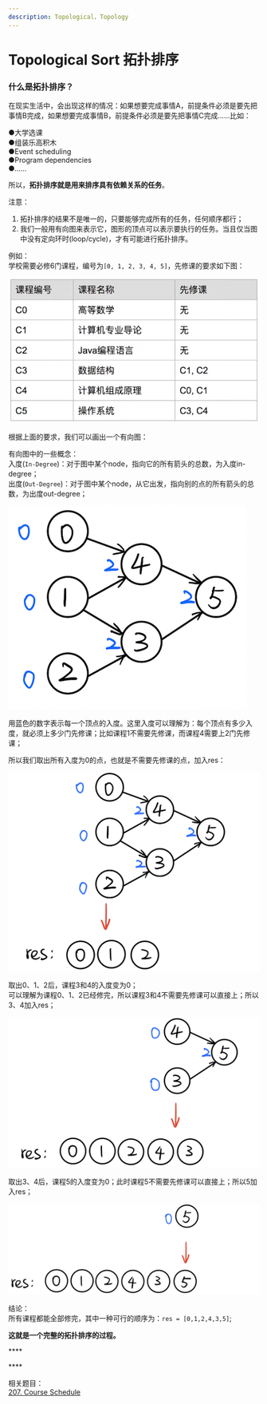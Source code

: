 ```yaml
---
description: Topological，Topology
---
```


# Topological Sort 拓扑排序

### 什么是拓扑排序？

在现实生活中，会出现这样的情况：如果想要完成事情A，前提条件必须是要先把事情B完成，如果想要完成事情B，前提条件必须是要先把事情C完成……比如：

●大学选课  
●组装乐高积木  
●Event scheduling  
●Program dependencies  
●……

所以，**拓扑排序就是用来排序具有依赖关系的任务**。

注意：  
1. 拓扑排序的结果不是唯一的，只要能够完成所有的任务，任何顺序都行；  
2. 我们一般用有向图来表示它，图形的顶点可以表示要执行的任务。当且仅当图中没有定向环时\(loop/cycle\)，才有可能进行拓扑排序。



例如：  
学校需要必修6门课程，编号为`[0, 1, 2, 3, 4, 5]`，先修课的要求如下图：

![](.gitbook/assets/screen-shot-2021-06-23-at-2.41.40-am.png)

根据上面的要求，我们可以画出一个有向图：

有向图中的一些概念：  
入度\(`In-Degree`\)：对于图中某个node，指向它的所有箭头的总数，为入度in-degree；  
出度\(`Out-Degree`\)：对于图中某个node，从它出发，指向别的点的所有箭头的总数，为出度out-degree；

![](.gitbook/assets/screen-shot-2021-06-23-at-2.44.35-am.png)

用蓝色的数字表示每一个顶点的入度。这里入度可以理解为：每个顶点有多少入度，就必须上多少门先修课；比如课程1不需要先修课，而课程4需要上2门先修课；

所以我们取出所有入度为0的点，也就是不需要先修课的点，加入res：

![](.gitbook/assets/img_6356.jpg)



取出0、1、2后，课程3和4的入度变为0；  
可以理解为课程0、1、2已经修完，所以课程3和4不需要先修课可以直接上；所以3、4加入res；

![](.gitbook/assets/img_6354.jpg)



取出3、4后，课程5的入度变为0；此时课程5不需要先修课可以直接上；所以5加入res；

![](.gitbook/assets/img_6355.jpg)



结论：  
所有课程都能全部修完，其中一种可行的顺序为：`res = [0,1,2,4,3,5]`;

**这就是一个完整的拓扑排序的过程。**

\*\*\*\*

\*\*\*\*



相关题目：  
[207. Course Schedule](https://bhnigw.gitbook.io/leetcode/leetcode-207.-course-schedule)

